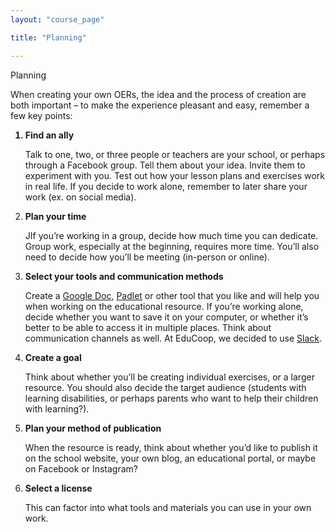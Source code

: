 ```yaml
---
layout: "course_page"

title: "Planning"

---
```


<div class="text-center screen-title">
Planning
</div>

<div class="screen-content">
  <p>
When creating your own OERs, the idea and the process of creation are both important – to make the experience pleasant and easy, remember a few key points:  </p>

  <p>
  <ol>
<strong><li class="number">Find an ally</li></strong>
    <p>Talk to one, two, or three people or teachers are your school, or perhaps through a Facebook group. Tell them about your idea. Invite them to experiment with you. Test out how your lesson plans and exercises work in real life. If you decide to work alone, remember to later share your work (ex. on social media).</p>

<strong><li class="number">Plan your time</li></strong>
    <p>JIf you’re working in a group, decide how much time you can dedicate. Group work, especially at the beginning, requires more time. You’ll also need to decide how you’ll be meeting (in-person or online).</p>

<strong><li class="number">Select your tools and communication methods</li></strong>
    <p>Create a <a class="content-link" target="_blank" href="https://www.google.com/docs/about/">Google Doc</a>, <a class="content-link" target="_blank" href="https://padlet.com/">Padlet</a> or other tool that you like and will help you when working on the educational resource. If you’re working alone, decide whether you want to save it on your computer, or whether it’s better to be able to access it in multiple places. Think about communication channels as well. At EduCoop, we decided to use  <a class="content-link" target="_blank" href="https://slack.com/">Slack</a>. </p>

<strong><li class="number">Create a goal</li></strong>
    <p>Think about whether you’ll be creating individual exercises, or a larger resource. You should also decide the target audience (students with learning disabilities, or perhaps parents who want to help their children with learning?). </p>

<strong><li class="number">Plan your method of publication</li></strong>
    <p>When the resource is ready, think about whether you’d like to publish it on the school website, your own blog, an educational portal, or maybe on Facebook or Instagram?</p>

<strong><li class="number">Select a license</li></strong>
    <p>This can factor into what tools and materials you can use in your own work.
</p>
</ol>
  </p>  

</div> 
